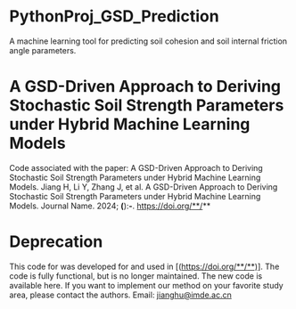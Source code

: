 # PythonProj_GSD_Prediction
A machine learning tool for predicting soil cohesion and soil internal friction angle parameters.

# A GSD-Driven Approach to Deriving Stochastic Soil Strength Parameters under Hybrid Machine Learning Models
Code associated with the paper:
A GSD-Driven Approach to Deriving Stochastic Soil Strength Parameters under Hybrid Machine Learning Models.
Jiang H, Li Y, Zhang J, et al. A GSD-Driven Approach to Deriving Stochastic Soil Strength Parameters under Hybrid Machine Learning Models. Journal Name. 2024; **(**):**-**. https://doi.org/**/**
# Deprecation
This code for was developed for and used in [(https://doi.org/**/**)]. The code is fully functional, but is no longer maintained. The new code is available here. If you want to implement our method on your favorite study area, please contact the authors. Email: jianghu@imde.ac.cn
